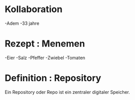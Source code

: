 # Kollaboration
-Adem
-33 jahre

# Rezept : Menemen
-Eier
-Salz
-Pfeffer
-Zwiebel
-Tomaten

# Definition : Repository
Ein Repository oder Repo ist ein zentraler digitaler Speicher.
